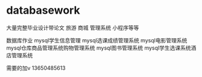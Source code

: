 # databasework
大量完整毕业设计带论文
旅游
商城
管理系统
小程序等等

数据库作业
mysql学生信息管理
mysql选课成绩管理系统
mysql电影管理系统
mysql仓库商品管理系统购物管理系统
mysql图书管理系统
mysql学生选课系统酒店管理系统

需要的加v 13650485613
